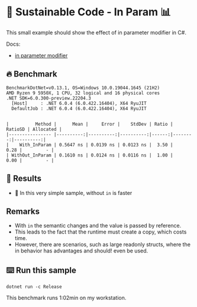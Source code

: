 # 🌳 Sustainable Code - In Param 📊

This small example should show the effect of in parameter modifier in C#.

Docs:
- [in parameter modifier](https://docs.microsoft.com/dotnet/csharp/language-reference/keywords/in-parameter-modifier?WT.mc_id=DT-MVP-5001507)

## 🔥 Benchmark

```shell
BenchmarkDotNet=v0.13.1, OS=Windows 10.0.19044.1645 (21H2)
AMD Ryzen 9 5950X, 1 CPU, 32 logical and 16 physical cores
.NET SDK=6.0.300-preview.22204.3
  [Host]     : .NET 6.0.4 (6.0.422.16404), X64 RyuJIT
  DefaultJob : .NET 6.0.4 (6.0.422.16404), X64 RyuJIT


|          Method |      Mean |     Error |    StdDev | Ratio | RatioSD | Allocated |
|---------------- |----------:|----------:|----------:|------:|--------:|----------:|
|    With_InParam | 0.5647 ns | 0.0139 ns | 0.0123 ns |  3.50 |    0.28 |         - |
| WithOut_InParam | 0.1610 ns | 0.0124 ns | 0.0116 ns |  1.00 |    0.00 |         - |

```


## 🏁 Results

- 🚀 In this very simple sample, without `in` is faster

## Remarks

- With `in` the semantic changes and the value is passed by reference.
- This leads to the fact that the runtime must create a copy, which costs time.
- However, there are scenarios, such as large readonly structs, where the in behavior has advantages and should! even be used.

## ⌨️ Run this sample

```shell
dotnet run -c Release
```

This benchmark runs 1:02min on my workstation.
